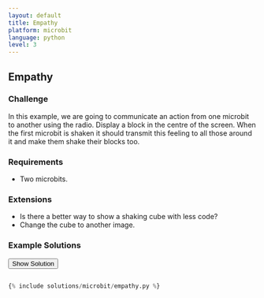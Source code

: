 ```yaml
---
layout: default
title: Empathy
platform: microbit
language: python
level: 3
---
```

## Empathy

### Challenge

In this example, we are going to communicate an action from one microbit to another using the radio. Display a block in the
centre of the screen. When the first microbit is shaken it should transmit this feeling to all those around it and
make them shake their blocks too.

### Requirements

* Two microbits.

### Extensions

* Is there a better way to show a shaking cube with less code?
* Change the cube to another image.


### Example Solutions

<button id="show" onclick="show_hide_solution()">Show Solution</button>

```python

{% include solutions/microbit/empathy.py %}

```        
